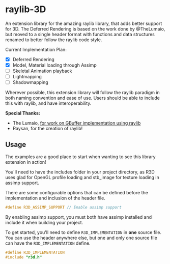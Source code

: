 # raylib-3D
An extension library for the amazing raylib library, that adds better support for 3D. The Deferred Rendering is based on the work done by @TheLumaio, but moved to a single header format with functions and data structures renamed to better follow the raylib code style.

Current Implementation Plan:
- [x] Deferred Rendering
- [x] Model, Material loading through Assimp
- [ ] Skeletal Animation playback
- [ ] Lightmapping
- [ ] Shadowmapping

Wherever possible, this extension library will follow the raylib paradigm in both naming convention and ease of use. Users should be able to include this with raylib, and have interoperability. 

**Special Thanks:**
- The Lumaio, [for work on GBuffer implementation using raylib](https://github.com/TheLumaio/Raylib-GBuffers)
- Raysan, for the creation of raylib!


## Usage
The examples are a good place to start when wanting to see this library extension in action!

You'll need to have the includes folder in your project directory, as R3D uses glad for OpenGL profile loading and stb_image for texture loading in assimp support.

There are some configurable options that can be defined before the implementation and inclusion of the header file.
```c
#define R3D_ASSIMP_SUPPORT // Enable assimp support
```
By enabling assimp support, you must both have assimp installed and include it when building your project.


To get started, you'll need to define `R3D_IMPLEMENTATION` in **one** source file. You can use the header anywhere else, but one and only one source file can have the `R3D_IMPLEMENTATION` define.
```c
#define R3D_IMPLEMENTATION
#include "r3d.h"
```
